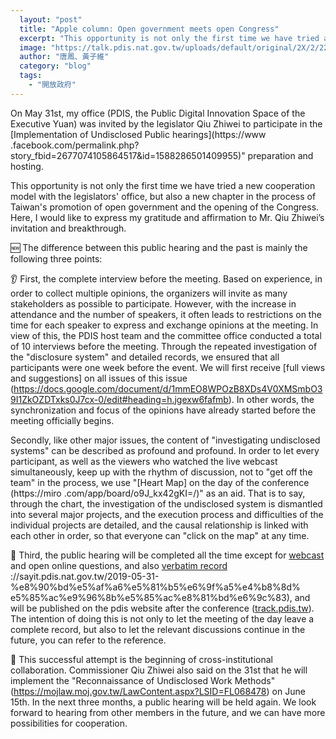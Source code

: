 ```yaml
---
  layout: "post"
  title: "Apple column: Open government meets open Congress"
  excerpt: "This opportunity is not only the first time we have tried a new mode of cooperation with the legislators' office, but also a new chapter in the process of Taiwan's promotion of open government and the opening of the Congress."
  image: "https://talk.pdis.nat.gov.tw/uploads/default/original/2X/2/2229fce6aab69fbf4a1371435c85fbfaac6e9516.jpeg"
  author: "唐鳳、黃子維"
  category: "blog"
  tags: 
    - "開放政府"
---
```



 On May 31st, my office (PDIS, the Public Digital Innovation Space of the Executive Yuan) was invited by the legislator Qiu Zhiwei to participate in the [Implementation of Undisclosed Public hearings](https://www .facebook.com/permalink.php?story_fbid=2677074105864517&id=1588286501409955)" preparation and hosting. 

 This opportunity is not only the first time we have tried a new cooperation model with the legislators' office, but also a new chapter in the process of Taiwan's promotion of open government and the opening of the Congress. Here, I would like to express my gratitude and affirmation to Mr. Qiu Zhiwei’s invitation and breakthrough. 

🆕 The difference between this public hearing and the past is mainly the following three points:

👂 First, the complete interview before the meeting. Based on experience, in order to collect multiple opinions, the organizers will invite as many stakeholders as possible to participate. However, with the increase in attendance and the number of speakers, it often leads to restrictions on the time for each speaker to express and exchange opinions at the meeting. In view of this, the PDIS host team and the committee office conducted a total of 10 interviews before the meeting. Through the repeated investigation of the "disclosure system" and detailed records, we ensured that all participants were one week before the event. We will first receive [full views and suggestions] on all issues of this issue (https://docs.google.com/document/d/1mmEO8WPOzB8XDs4V0XMSmbO39I1ZkOZDTxks0J7cx-0/edit#heading=h.jgexw6fafmb). In other words, the synchronization and focus of the opinions have already started before the meeting officially begins. 

 Secondly, like other major issues, the content of "investigating undisclosed systems" can be described as profound and profound. In order to let every participant, as well as the viewers who watched the live webcast simultaneously, keep up with the rhythm of discussion, not to "get off the team" in the process, we use "[Heart Map] on the day of the conference (https://miro .com/app/board/o9J_kx42gKI=/)" as an aid. That is to say, through the chart, the investigation of the undisclosed system is dismantled into several major projects, and the execution process and difficulties of the individual projects are detailed, and the causal relationship is linked with each other in order, so that everyone can "click on the map" at any time. 

📜 Third, the public hearing will be completed all the time except for [webcast](https://www.youtube.com/watch?v=m4laqwtbk4o) and open online questions, and also [verbatim record](https) ://sayit.pdis.nat.gov.tw/2019-05-31-%e8%90%bd%e5%af%a6%e5%81%b5%e6%9f%a5%e4%b8%8d% e5%85%ac%e9%96%8b%e5%85%ac%e8%81%bd%e6%9c%83), and will be published on the pdis website after the conference ([track.pdis.tw]( https://track.pdis.tw/)). The intention of doing this is not only to let the meeting of the day leave a complete record, but also to let the relevant discussions continue in the future, you can refer to the reference. 

🚀 This successful attempt is the beginning of cross-institutional collaboration. Commissioner Qiu Zhiwei also said on the 31st that he will implement the "Reconnaissance of Undisclosed Work Methods" (https://mojlaw.moj.gov.tw/LawContent.aspx?LSID=FL068478) on June 15th. In the next three months, a public hearing will be held again. We look forward to hearing from other members in the future, and we can have more possibilities for cooperation. 

